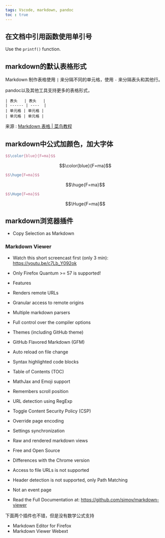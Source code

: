 ```yaml
---
tags: Vscode, markdown, pandoc
toc : true
---
```



## 在文档中引用函数使用单引号

Use the `printf()` function.


## markdown的默认表格形式

Markdown 制作表格使用 `|` 来分隔不同的单元格，使用 `-` 来分隔表头和其他行。

pandoc以及其他工具支持更多的表格形式，

```
| 表头   | 表头   |
| ------ | ----  |
| 单元格 | 单元格 |
| 单元格 | 单元格 |
```

来源
:   [Markdown 表格 | 菜鸟教程](https://www.runoob.com/markdown/md-table.html)

## markdown中公式加颜色，加大字体

```latex
$$\color{blue}{F=ma}$$
```

$$\color{blue}{F=ma}$$

```latex
$$\huge{F=ma}$$
```

$$\huge{F=ma}$$

```latex
$$\Huge{F=ma}$$
```

$$\Huge{F=ma}$$

## markdown浏览器插件

- Copy Selection as Markdown

### Markdown Viewer

- Watch this short screencast first (only 3 min): https://youtu.be/c7Lb_Y092ok

- Only Firefox Quantum >= 57 is supported!

- Features
- Renders remote URLs
- Granular access to remote origins
- Multiple markdown parsers
- Full control over the compiler options
- Themes (including GitHub theme)
- GitHub Flavored Markdown (GFM)
- Auto reload on file change
- Syntax highlighted code blocks
- Table of Contents (TOC)
- MathJax and Emoji support
- Remembers scroll position
- URL detection using RegExp
- Toggle Content Security Policy (CSP)
- Override page encoding
- Settings synchronization
- Raw and rendered markdown views
- Free and Open Source

- Differences with the Chrome version
- Access to file URLs is not supported
- Header detection is not supported, only Path Matching
- Not an event page

- Read the Full Documentation at: https://github.com/simov/markdown-viewer

下面两个插件也不错，但是没有数学公式支持
- Markdown Editor for Firefox
- Markdown Viewer Webext

